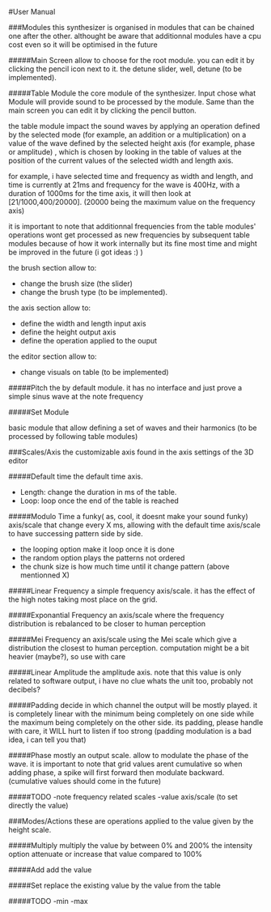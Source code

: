#User Manual

###Modules
this synthesizer is organised in modules that can be chained one after the other. althought be aware that additionnal modules have a cpu cost
even so it will be optimised in the future

#####Main Screen
allow to choose for the root module.
you can edit it by clicking the pencil icon next to it.
the detune slider, well, detune (to be implemented).

#####Table Module
the core module of the synthesizer.
Input chose what Module will provide sound to be processed by the module.
Same than the main screen you can edit it by clicking the pencil button.

the table module impact the sound waves by applying an operation defined by the selected mode (for example, an addition or a multiplication)
on a value of the wave defined by the selected height axis (for example, phase or amplitude)
, which is chosen by looking in the table of values at the position of the current values of the selected width and length axis.

for example, i have selected time and frequency as width and length, and time is currently at 21ms and frequency for the wave is 400Hz, with a duration of 1000ms
for the time axis, it will then look at \[21/1000,400/20000\]. (20000 being the maximum value on the frequency axis)

it is important to note that additionnal frequencies from the table modules' operations wont get processed as new frequencies by subsequent table modules
 because of how it work internally but its fine most time and might be improved in the future (i got ideas :) )

the brush section allow to:
- change the brush size (the slider)
- change the brush type (to be implemented).

the axis section allow to:
- define the width and length input axis
- define the height output axis
- define the operation applied to the ouput

the editor section allow to:
- change visuals on table (to be implemented)

#####Pitch
the by default module. it has no interface and just prove a simple sinus wave at the note frequency

#####Set Module

basic module that allow defining a set of waves and their harmonics (to be processed by following table modules)

###Scales/Axis
the customizable axis found in the axis settings of the 3D editor

#####Default time
the default time axis. 
- Length: change the duration in ms of the table.
- Loop: loop once the end of the table is reached

#####Modulo Time
a funky( as, cool, it doesnt make your sound funky) axis/scale that change every X ms, allowing with the default time axis/scale
to have successing pattern side by side.
- the looping option make it loop once it is done
- the random option plays the patterns not ordered
- the chunk size is how much time until it change pattern (above mentionned X)

#####Linear Frequency
a simple frequency axis/scale. it has the effect of the high notes taking most place on the grid.

#####Exponantial Frequency
an axis/scale where the frequency distribution is rebalanced to be closer to human perception

#####Mei Frequency
an axis/scale using the Mei scale which give a distribution the closest to human perception.
computation might be a bit heavier (maybe?), so use with care

#####Linear Amplitude
the amplitude axis. note that this value is only related to software output, i have no clue whats the unit too, probably not decibels?

#####Padding
decide in which channel the output will be mostly played. it is completely linear with the minimum being completely on one side
while the maximum being completely on the other side. its padding, please handle with care, it WILL hurt to listen if too strong
(padding modulation is a bad idea, i can tell you that)

#####Phase
mostly an output scale. allow to modulate the phase of the wave. it is important to note that grid values arent cumulative so when adding phase, a spike will
first forward then modulate backward. (cumulative values should come in the future)

#####TODO
-note frequency related scales
-value axis/scale (to set directly the value)


###Modes/Actions
these are operations applied to the value given by the height scale.

#####Multiply
multiply the value by between 0% and 200%
the intensity option attenuate or increase that value compared to 100%

#####Add
add the value

#####Set
replace the existing value by the value from the table

#####TODO
-min
-max









